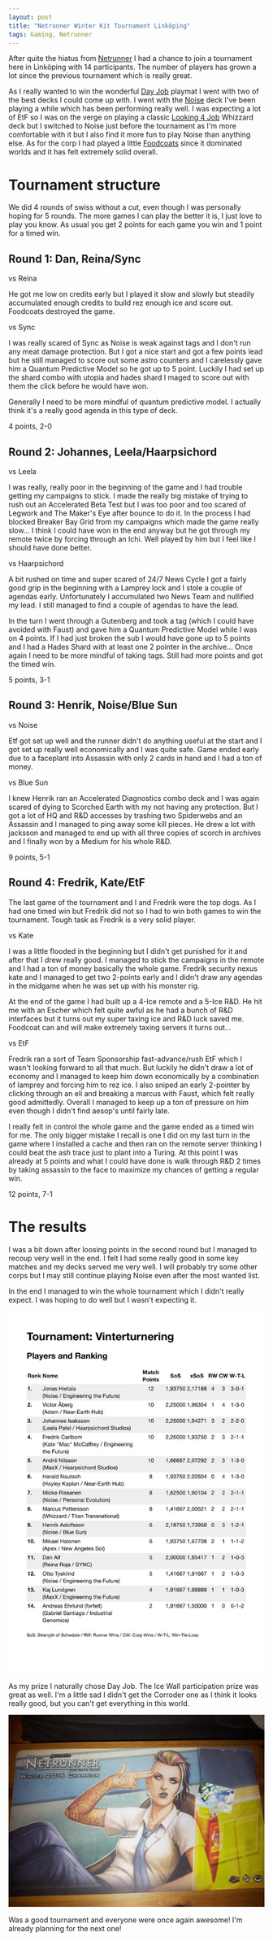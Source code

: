 ```yaml
---
layout: post
title: "Netrunner Winter Kit Tournament Linköping"
tags: Gaming, Netrunner
---
```


After quite the hiatus from [Netrunner][] I had a chance to join a tournament here in Linköping with 14 participants. The number of players has grown a lot since the previous tournament which is really great.

As I really wanted to win the wonderful [Day Job][] playmat I went with two of the best decks I could come up with. I went with the [Noise][] deck I've been playing a while which has been performing really well. I was expecting a lot of EtF so I was on the verge on playing a classic [Looking 4 Job][] Whizzard deck but I switched to Noise just before the tournament as I'm more comfortable with it but I also find it more fun to play Noise than anything else. As for the corp I had played a little [Foodcoats][] since it dominated worlds and it has felt extremely solid overall.

# Tournament structure

We did 4 rounds of swiss without a cut, even though I was personally hoping for 5 rounds. The more games I can play the better it is, I just love to play you know. As usual you get 2 points for each game you win and 1 point for a timed win.

## Round 1: Dan, Reina/Sync

vs Reina

He got me low on credits early but I played it slow and slowly but steadily accumulated enough credits to build rez enough ice and score out. Foodcoats destroyed the game.

vs Sync

I was really scared of Sync as Noise is weak against tags and I don't run any meat damage protection. But I got a nice start and got a few points lead but he still managed to score out some astro counters and I carelessly gave him a Quantum Predictive Model so he got up to 5 point. Luckily I had set up the shard combo with utopia and hades shard I maged to score out with them the click before he would have won.

Generally I need to be more mindful of quantum predictive model. I actually think it's a really good agenda in this type of deck.

4 points, 2-0

## Round 2: Johannes, Leela/Haarpsichord

vs Leela

I was really, really poor in the beginning of the game and I had trouble getting my campaigns to stick. I made the really big mistake of trying to rush out an Accelerated Beta Test but I was too poor and too scared of Legwork and The Maker's Eye after bounce to do it. In the process I had blocked Breaker Bay Grid from my campaigns which made the game really slow... I think I could have won in the end anyway but he got through my remote twice by forcing through an Ichi. Well played by him but I feel like I should have done better.

vs Haarpsichord

A bit rushed on time and super scared of 24/7 News Cycle I got a fairly good grip in the beginning with a Lamprey lock and I stole a couple of agendas early. Unfortunately I accumulated two News Team and nullified my lead. I still managed to find a couple of agendas to have the lead.

In the turn I went through a Gutenberg and took a tag (which I could have avoided with Faust) and gave him a Quantum Predictive Model while I was on 4 points. If I had just broken the sub I would have gone up to 5 points and I had a Hades Shard with at least one 2 pointer in the archive... Once again I need to be more mindful of taking tags. Still had more points and got the timed win.

5 points, 3-1

## Round 3: Henrik, Noise/Blue Sun

vs Noise

Etf got set up well and the runner didn't do anything useful at the start and I got set up really well economically and I was quite safe. Game ended early due to a faceplant into Assassin with only 2 cards in hand and I had a ton of money.

vs Blue Sun

I knew Henrik ran an Accelerated Diagnostics combo deck and I was again scared of dying to Scorched Earth with my not having any protection. But I got a lot of HQ and R&D accesses by trashing two Spiderwebs and an Assassin and I managed to ping away some kill pieces. He drew a lot with jacksson and managed to end up with all three copies of scorch in archives and I finally won by a Medium for his whole R&D.

9 points, 5-1

## Round 4: Fredrik, Kate/EtF

The last game of the tournament and I and Fredrik were the top dogs. As I had one timed win but Fredrik did not so I had to win both games to win the tournament. Tough task as Fredrik is a very solid player.

vs Kate

I was a little flooded in the beginning but I didn't get punished for it and after that I drew really good. I managed to stick the campaigns in the remote and I had a ton of money basically the whole game. Fredrik security nexus kate and I managed to get two 2-points early and I didn't draw any agendas in the midgame when he was set up with his monster rig. 

At the end of the game I had built up a 4-Ice remote and a 5-Ice R&D. He hit me with an Escher which felt quite awful as he had a bunch of R&D interfaces but it turns out my super taxing ice and R&D luck saved me. Foodcoat can and will make extremely taxing servers it turns out...

vs EtF

Fredrik ran a sort of Team Sponsorship fast-advance/rush EtF which I wasn't looking forward to all that much. But luckily he didn't draw a lot of economy and I managed to keep him down economically by a combination of lamprey and forcing him to rez ice. I also sniped an early 2-pointer by clicking through an eli and breaking a marcus with Faust, which felt really good admittedly. Overall I managed to keep up a ton of pressure on him even though I didn't find aesop's until fairly late.

I really felt in control the whole game and the game ended as a timed win for me. The only bigger mistake I recall is one I did on my last turn in the game where I installed a cache and then ran on the remote server thinking I could beat the ash trace just to plant into a Turing. At this point I was already at 5 points and what I could have done is walk through R&D 2 times by taking assassin to the face to maximize my chances of getting a regular win.

12 points, 7-1

# The results

I was a bit down after loosing points in the second round but I managed to recoup very well in the end. I felt I had some really good in some key matches and my decks served me very well. I will probably try some other corps but I may still continue playing Noise even after the most wanted list.

In the end I managed to win the whole tournament which I didn't really expect. I was hoping to do well but I wasn't expecting it.

![](/images/netrunner-winter-kit-results.jpg)

As my prize I naturally chose Day Job. The Ice Wall participation prize was great as well. I'm a little sad I didn't get the Corroder one as I think it looks really good, but you can't get everything in this world.

![](/images/day-job-playmat.jpg)

Was a good tournament and everyone were once again awesome! I'm already planning for the next one!

[Noise]: http://netrunnerdb.com/en/decklist/30749/making-some-noise-link-ping-winter-kit-tournament-1st- "Noise decklist"
[Foodcoats]: http://netrunnerdb.com/en/decklist/30750/world-class-etf-link-ping-winter-kit-tournament-1st- "EtF decklist"
[Day Job]: http://www.inprnt.com/gallery/m_zeilinger/android-day-job/ "Day Job"
[Looking 4 Job]: http://netrunnerdb.com/en/decklist/29474/you-re-a-wooley-harry-1st-anrpc-hac "You're a Wooley Harry"
[Netrunner]: /blog/tags/Netrunner/ "Netrunner"
